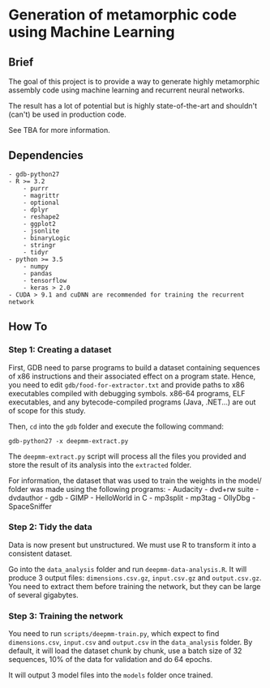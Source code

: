 # Generation of metamorphic code using Machine Learning

## Brief

The goal of this project is to provide a way to generate highly metamorphic assembly code using machine learning and recurrent neural networks. 

The result has a lot of potential but is highly state-of-the-art and shouldn't (can't) be used in production code.

See TBA for more information.

## Dependencies
    - gdb-python27
    - R >= 3.2
        - purrr
        - magrittr
        - optional
        - dplyr
        - reshape2
        - ggplot2
        - jsonlite
        - binaryLogic
        - stringr
        - tidyr
    - python >= 3.5
        - numpy
        - pandas
        - tensorflow
        - keras > 2.0
    - CUDA > 9.1 and cuDNN are recommended for training the recurrent network


## How To

### Step 1: Creating a dataset

First, GDB need to parse programs to build a dataset containing sequences of x86 instructions and their associated effect on a program state.
Hence, you need to edit `gdb/food-for-extractor.txt` and provide paths to x86 executables compiled with debugging symbols. x86-64 programs, ELF executables, and any bytecode-compiled programs (Java, .NET...) are out of scope for this study.

Then, `cd` into the `gdb` folder and execute the following command:

    gdb-python27 -x deepmm-extract.py

The `deepmm-extract.py` script will process all the files you provided and store the result of its analysis into the `extracted` folder.

For information, the dataset that was used to train the weights in the model/ folder was made using the following programs:
    - Audacity
    - dvd+rw suite
    - dvdauthor
    - gdb
    - GIMP
    - HelloWorld in C
    - mp3split
    - mp3tag
    - OllyDbg
    - SpaceSniffer

### Step 2: Tidy the data

Data is now present but unstructured. We must use R to transform it into a consistent dataset.

Go into the `data_analysis` folder and run `deepmm-data-analysis.R`.
It will produce 3 output files: `dimensions.csv.gz`, `input.csv.gz` and `output.csv.gz`. You need to extract them before training the network, but they can be large of several gigabytes.

### Step 3: Training the network

You need to run `scripts/deepmm-train.py`, which expect to find `dimensions.csv`, `input.csv` and `output.csv` in the `data_analysis` folder. By default, it will load the dataset chunk by chunk, use a batch size of 32 sequences, 10% of the data for validation and do 64 epochs.

It will output 3 model files into the `models` folder once trained.


